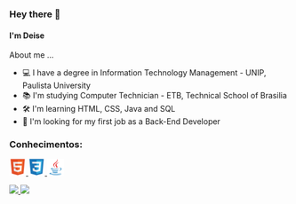 ### Hey there 👋
#### I'm Deise

About me ...
- 💻 I have a degree in Information Technology Management - UNIP, Paulista University
- 📚 I'm studying Computer Technician - ETB, Technical School of Brasilia
- 🛠️ I'm learning HTML, CSS, Java and SQL
- 💼 I'm looking for my first job as a Back-End Developer



<h3 align="left">Conhecimentos:</h3><p align="left">

<a href="https://html.com/" target="_blank" rel="noreferrer"> <img src="https://github.com/devicons/devicon/blob/master/icons/html5/html5-original.svg" alt="html" width="30" height="30"/> </a>
<a href="https://www.css3.com/" target="_blank" rel="noreferrer"> <img src="https://github.com/devicons/devicon/blob/master/icons/css3/css3-original.svg" alt="css" width="30" height="30"/> </a>
<a href="https://www.java.com" target="_blank" rel="noreferrer"> <img src="https://raw.githubusercontent.com/devicons/devicon/master/icons/java/java-original.svg" alt="java" width="30" height="30"/> </a>

<div align="left">
  <a href="https://github.com/deisesalless">
  <img height="180em" src="https://github-readme-stats.vercel.app/api?username=deisesalless&show_icons=true&theme=swift&include_all_commits=true&count_private=true"/>
    
  <img height="180em" src="https://github-readme-stats.vercel.app/api/top-langs/?username=deisesalless&layout=compact&langs_count=7&theme=swift"/>
</div>
